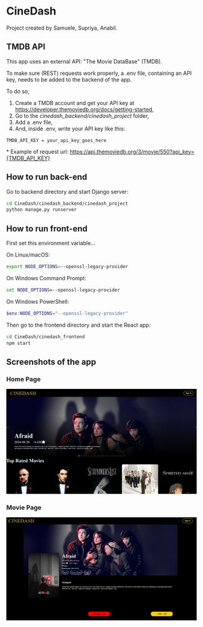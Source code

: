 # CineDash

Project created by Samuele, Supriya, Anabil.

## TMDB API
This app uses an external API: "The Movie DataBase" (TMDB).

To make sure (REST) requests work properly, a .env file, containing an API key, needs to be added to the backend of the app.

To do so,
1. Create a TMDB account and get your API key at https://developer.themoviedb.org/docs/getting-started,
2. Go to the *cinedash_backend/cinedash_project* folder,
3. Add a .env file,
4. And, inside .env, write your API key like this:
```
TMDB_API_KEY = your_api_key_goes_here
```
\* Example of request url: https://api.themoviedb.org/3/movie/550?api_key={TMDB_API_KEY}

## How to run back-end

Go to backend directory and start Django server:
```bash
cd CineDash/cinedash_backend/cinedash_project
python manage.py runserver
```

## How to run front-end

First set this environment variable...

On Linux/macOS:
```bash
export NODE_OPTIONS=--openssl-legacy-provider
```
On Windows Command Prompt:
```cmd
set NODE_OPTIONS=--openssl-legacy-provider
```
On Windows PowerShell:
```powershell
$env:NODE_OPTIONS="--openssl-legacy-provider"
```

Then go to the frontend directory and start the React app:
```bash
cd CineDash/cinedash_frontend
npm start
```

## Screenshots of the app
### Home Page
![Home Page](screenshots/home.png)
### Movie Page
![Movie Page](screenshots/movie.png)
